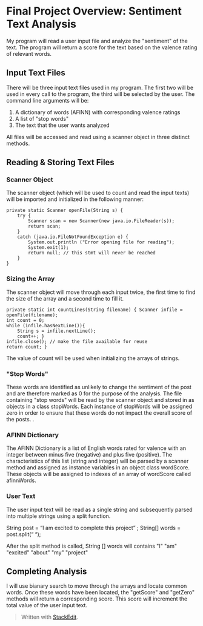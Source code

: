 ﻿
# Final Project Overview: Sentiment Text Analysis
My program will read a user input file and analyze the "sentiment" of the text. The program will return a score for the text based on the valence rating of relevant words. 
 
## Input Text Files
There will be three input text files used in my program. The first two will be used in every call to the program, the third will be selected by the user. The command line arguments will be: 

 1. A dictionary of words (AFINN) with corresponding valence ratings
 2. A list of "stop words" 
 3. The text that the user wants analyzed

All files will be accessed and read using a scanner object in three distinct methods. 


## Reading & Storing Text Files
### Scanner Object
The scanner object (which will be used to count and read the input texts) will be imported and initialized in the following manner: 

	private static Scanner openFile(String s) {
        try {
            Scanner scan = new Scanner(new java.io.FileReader(s));
            return scan;
        }
        catch (java.io.FileNotFoundException e) {
            System.out.println ("Error opening file for reading");
            System.exit(1);
            return null; // this stmt will never be reached
        }
    }

### Sizing the Array
The scanner object will move through each input twice, the first time to find the size of the array and a second time to fill it. 

	private static int countLines(String filename) { Scanner infile = openFile(filename); 
	int count = 0; 
	while (infile.hasNextLine()){
		String s = infile.nextLine(); 	
		count++; } 
	infile.close(); // make the file available for reuse 
	return count; }

The value of count will be used when initializing the arrays of strings. 

### "Stop Words"
These words are identified as unlikely to change the sentiment of the post and are therefore marked as 0 for the purpose of  the analysis. The file containing "stop words" will be read by the scanner object and stored  in as objects in a class stopWords. Each instance of stopWords will be assigned zero in order to ensure that these words do not impact the overall score of the posts. . 

### AFINN Dictionary
 The AFINN Dictionary is a list of English words rated for valence with an integer between minus five (negative) and plus five (positive). The characteristics of this list (string and integer) will be parsed by a scanner method and assigned as instance variables in an object class wordScore. These objects will be assigned to indexes of an array of wordScore called afinnWords. 

### User Text
The user input text will be read as a single string and subsequently parsed into multiple strings using a split function. 

String post = “I am excited to complete this project” ;
String[] words = post.split(“ “);

After the split method is called, String [] words will contains "I" "am" "excited" "about" "my" "project" 

## Completing Analysis

I will use bianary search to move through  the arrays and locate common words. Once these words have been located, the "getScore" and "getZero" methods will return a corresponding score. This score will increment the total value of the user input text. 

> Written with [StackEdit](https://stackedit.io/).

<!--stackedit_data:
eyJoaXN0b3J5IjpbMTMzNTU5Mzg2OV19
-->
